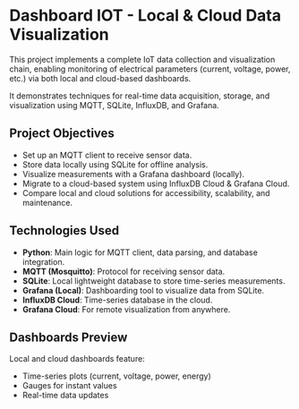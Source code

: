 # Dashboard IOT - Local & Cloud Data Visualization

This project implements a complete IoT data collection and visualization chain, enabling monitoring of electrical parameters (current, voltage, power, etc.) via both local and cloud-based dashboards.

It demonstrates techniques for real-time data acquisition, storage, and visualization using MQTT, SQLite, InfluxDB, and Grafana.

## Project Objectives

- Set up an MQTT client to receive sensor data.
- Store data locally using SQLite for offline analysis.
- Visualize measurements with a Grafana dashboard (locally).
- Migrate to a cloud-based system using InfluxDB Cloud & Grafana Cloud.
- Compare local and cloud solutions for accessibility, scalability, and maintenance.

## Technologies Used

- **Python**: Main logic for MQTT client, data parsing, and database integration.
- **MQTT (Mosquitto)**: Protocol for receiving sensor data.
- **SQLite**: Local lightweight database to store time-series measurements.
- **Grafana (Local)**: Dashboarding tool to visualize data from SQLite.
- **InfluxDB Cloud**: Time-series database in the cloud.
- **Grafana Cloud**: For remote visualization from anywhere.

## Dashboards Preview

Local and cloud dashboards feature:
- Time-series plots (current, voltage, power, energy)
- Gauges for instant values
- Real-time data updates

